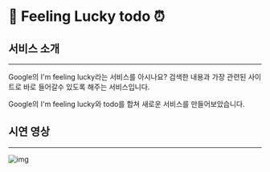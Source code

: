 # 📅 Feeling Lucky todo ⏰


## 서비스 소개
---
Google의 I'm feeling lucky라는 서비스를 아시나요?
검색한 내용과 가장 관련된 사이트로 바로 들어갈수 있도록 해주는 서비스입니다.

Google의 I'm feeling lucky와 todo를 합쳐 새로운 서비스를 만들어보았습니다.

## 시연 영상
---
![img](%EC%8B%9C%EC%97%B0%EC%98%81%EC%83%81.gif)